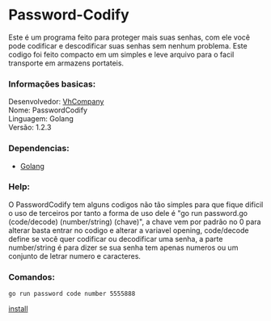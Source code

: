 # Password-Codify
Este é um programa feito para proteger mais suas senhas, com ele você pode codificar e descodificar suas senhas sem nenhum problema. Este codigo foi feito compacto em um simples e leve arquivo para o facil transporte em armazens portateis.

### Informações basicas:

Desenvolvedor: [VhCompany](https://github.com/Vhcompany1)<br>
Nome: PasswordCodify <br>
Linguagem: Golang<br>
Versão: 1.2.3<br>

### Dependencias:

- [Golang](https://golang.org/dl/)

### Help:
O PasswordCodify tem alguns codigos não tão simples para que fique dificil o uso de terceiros por tanto a forma de uso dele é "go run password.go (code/decode) (number/string) (chave)", a chave vem por padrão no 0 para alterar basta entrar no codigo e alterar a variavel opening, code/decode define se você quer codificar ou decodificar uma senha, a parte number/string é para dizer se sua senha tem apenas numeros ou um conjunto de letrar numero e caracteres.

### Comandos: 

`go run password code number 5555888`

[install]()
